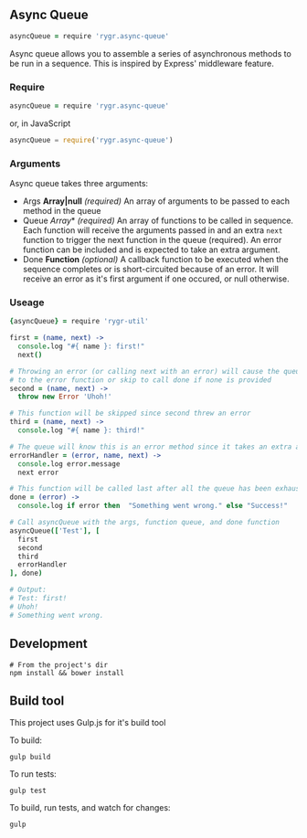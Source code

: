 Async Queue
------
```coffee
asyncQueue = require 'rygr.async-queue'
```
Async queue allows you to assemble a series of asynchronous methods to be run in a sequence. This is inspired by Express' middleware feature.

### Require
```coffee
asyncQueue = require 'rygr.async-queue'
```

or, in JavaScript

```js
asyncQueue = require('rygr.async-queue')
```

### Arguments
Async queue takes three arguments:

* Args **Array|null** *(required)*
  An array of arguments to be passed to each method in the queue
* Queue *Array<Functions>** *(required)*
  An array of functions to be called in sequence. Each function will receive the arguments passed in and an extra `next` function to trigger the next function in the queue (required). An error function can be included and is expected to take an extra argument.
* Done **Function** *(optional)*
  A callback function to be executed when the sequence completes or is short-circuited because of an error. It will receive an error as it's first argument if one occured, or null otherwise.

### Useage
```coffee
{asyncQueue} = require 'rygr-util'

first = (name, next) ->
  console.log "#{ name }: first!"
  next()

# Throwing an error (or calling next with an error) will cause the queue to skip
# to the error function or skip to call done if none is provided
second = (name, next) ->
  throw new Error 'Uhoh!'

# This function will be skipped since second threw an error
third = (name, next) ->
  console.log "#{ name }: third!"

# The queue will know this is an error method since it takes an extra argument
errorHandler = (error, name, next) ->
  console.log error.message
  next error

# This function will be called last after all the queue has been exhausted
done = (error) ->
  console.log if error then  "Something went wrong." else "Success!"

# Call asyncQueue with the args, function queue, and done function
asyncQueue(['Test'], [
  first
  second
  third
  errorHandler
], done)

# Output:
# Test: first!
# Uhoh!
# Something went wrong.
```

Development
---
```shell
# From the project's dir
npm install && bower install
```

Build tool
---
This project uses Gulp.js for it's build tool

To build:
```shell
gulp build
```

To run tests:
```shell
gulp test
```

To build, run tests, and watch for changes:
```shell
gulp
```
